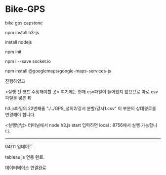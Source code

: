 # Bike-GPS

bike gps capstone

npm install h3-js

install nodejs

npm init

npm i --save socket.io

npm install @googlemaps/google-maps-services-js

진행하였고

<실행 전 코드 수정해야할 곳>
여기에는 현재 csv파일이 들어있지 않으므로
따로 csv 파일을 넣은 뒤

h3.js파일의 22번째줄 "./../GPS\_성의2/강서 분할/강서1.csv" 이 부분의 상대경로를 변경해야 합니다.

<실행방법>
터미널에서
node h3.js start
입력하면 local : 8756에서 실행 가능합니다.

---

04/11 업데이트

tableau js 연동 완료.

데이터베이스 연결완료
